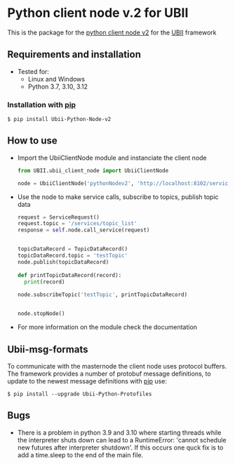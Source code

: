 # Python client node v.2 for UBII
This is the package for the [python client node v2](https://github.com/SandroWeber/ubii-node-python-v2) for the [UBII](https://github.com/SandroWeber/ubi-interact/wiki) framework 

## Requirements and installation

- Tested for:
  - Linux and Windows
  - Python 3.7, 3.10, 3.12

### Installation with [pip](https://pypi.org/project/Ubii-Python-Node-v2/)
```
$ pip install Ubii-Python-Node-v2
```



## How to use 
- Import the UbiiClientNode module and instanciate the client node 
    ```python
  from UBII.ubii_client_node import UbiiClientNode
  
  node = UbiiClientNode('pythonNodev2', 'http://localhost:8102/services/binary', 'ws://localhost:8104')
 
- Use the node to make service calls, subscribe to topics, publish topic data 
  ```python
  request = ServiceRequest()
  request.topic = '/services/topic_list'
  response = self.node.call_service(request)
  
  
  topicDataRecord = TopicDataRecord()
  topicDataRecord.topic = 'testTopic'
  node.publish(topicDataRecord)
   
  def printTopicDataRecord(record):
    print(record)
   
  node.subscribeTopic('testTopic', printTopicDataRecord)
  
  
  node.stopNode()
  ```
- For more information on the module check the documentation

## Ubii-msg-formats
To communicate with the masternode the client node uses protocol buffers. The framework provides a number of protobuf message definitions, to update to the newest message
definitions with [pip](https://pypi.org/project/Ubii-Python-Protofiles/) use:
```
$ pip install --upgrade Ubii-Python-Protofiles
```


## Bugs

- There is a problem in python 3.9 and 3.10 where starting threads while the interpreter shuts down can lead to a RuntimeError: 'cannot schedule new futures after interpreter shutdown'. If this occurs one quck fix is to add a time.sleep to the end of the main file.